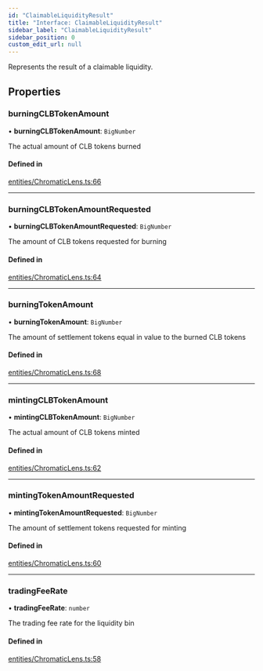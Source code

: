 ```yaml
---
id: "ClaimableLiquidityResult"
title: "Interface: ClaimableLiquidityResult"
sidebar_label: "ClaimableLiquidityResult"
sidebar_position: 0
custom_edit_url: null
---
```


Represents the result of a claimable liquidity.

## Properties

### burningCLBTokenAmount

• **burningCLBTokenAmount**: `BigNumber`

The actual amount of CLB tokens burned

#### Defined in

[entities/ChromaticLens.ts:66](https://github.com/chromatic-protocol/sdk/blob/fc2fd62/packages/sdk-ethers-v5/src/entities/ChromaticLens.ts#L66)

___

### burningCLBTokenAmountRequested

• **burningCLBTokenAmountRequested**: `BigNumber`

The amount of CLB tokens requested for burning

#### Defined in

[entities/ChromaticLens.ts:64](https://github.com/chromatic-protocol/sdk/blob/fc2fd62/packages/sdk-ethers-v5/src/entities/ChromaticLens.ts#L64)

___

### burningTokenAmount

• **burningTokenAmount**: `BigNumber`

The amount of settlement tokens equal in value to the burned CLB tokens

#### Defined in

[entities/ChromaticLens.ts:68](https://github.com/chromatic-protocol/sdk/blob/fc2fd62/packages/sdk-ethers-v5/src/entities/ChromaticLens.ts#L68)

___

### mintingCLBTokenAmount

• **mintingCLBTokenAmount**: `BigNumber`

The actual amount of CLB tokens minted

#### Defined in

[entities/ChromaticLens.ts:62](https://github.com/chromatic-protocol/sdk/blob/fc2fd62/packages/sdk-ethers-v5/src/entities/ChromaticLens.ts#L62)

___

### mintingTokenAmountRequested

• **mintingTokenAmountRequested**: `BigNumber`

The amount of settlement tokens requested for minting

#### Defined in

[entities/ChromaticLens.ts:60](https://github.com/chromatic-protocol/sdk/blob/fc2fd62/packages/sdk-ethers-v5/src/entities/ChromaticLens.ts#L60)

___

### tradingFeeRate

• **tradingFeeRate**: `number`

The trading fee rate for the liquidity bin

#### Defined in

[entities/ChromaticLens.ts:58](https://github.com/chromatic-protocol/sdk/blob/fc2fd62/packages/sdk-ethers-v5/src/entities/ChromaticLens.ts#L58)
